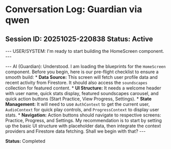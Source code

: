 # Conversation Log: Guardian via qwen
**Session ID:** 20251025-220838
**Status:** Active
---

--- USER/SYSTEM: I'm ready to start building the HomeScreen component. ---

--- AI (Guardian): Understood. I am loading the blueprints for the `HomeScreen` component.   Before you begin, here is our pre-flight checklist to ensure a smooth build:  *   **Data Source:** This screen will fetch user profile data and recent activity from Firestore. It should also access the `soundscapes` collection for featured content. *   **UI Structure:** It needs a welcome header with user name, quick stats display, featured soundscapes carousel, and quick action buttons (Start Practice, View Progress, Settings). *   **State Management:** It will need to use `AuthContext` to get the current user, `AudioContext` for quick play controls, and `ProgressContext` to display user stats. *   **Navigation:** Action buttons should navigate to respective screens: Practice, Progress, and Settings.  My recommendation is to start by setting up the basic UI structure with placeholder data, then integrate the context providers and Firestore data fetching. Shall we begin with that? ---

**Status:** Completed

